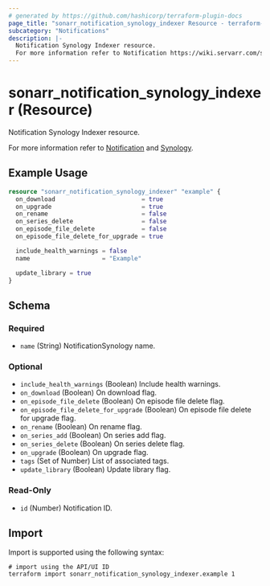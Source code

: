 ```yaml
---
# generated by https://github.com/hashicorp/terraform-plugin-docs
page_title: "sonarr_notification_synology_indexer Resource - terraform-provider-sonarr"
subcategory: "Notifications"
description: |-
  Notification Synology Indexer resource.
  For more information refer to Notification https://wiki.servarr.com/sonarr/settings#connect and Synology https://wiki.servarr.com/sonarr/supported#synologyindexer.
---
```


# sonarr_notification_synology_indexer (Resource)

<!-- subcategory:Notifications -->Notification Synology Indexer resource.
For more information refer to [Notification](https://wiki.servarr.com/sonarr/settings#connect) and [Synology](https://wiki.servarr.com/sonarr/supported#synologyindexer).

## Example Usage

```terraform
resource "sonarr_notification_synology_indexer" "example" {
  on_download                        = true
  on_upgrade                         = true
  on_rename                          = false
  on_series_delete                   = false
  on_episode_file_delete             = false
  on_episode_file_delete_for_upgrade = true

  include_health_warnings = false
  name                    = "Example"

  update_library = true
}
```

<!-- schema generated by tfplugindocs -->
## Schema

### Required

- `name` (String) NotificationSynology name.

### Optional

- `include_health_warnings` (Boolean) Include health warnings.
- `on_download` (Boolean) On download flag.
- `on_episode_file_delete` (Boolean) On episode file delete flag.
- `on_episode_file_delete_for_upgrade` (Boolean) On episode file delete for upgrade flag.
- `on_rename` (Boolean) On rename flag.
- `on_series_add` (Boolean) On series add flag.
- `on_series_delete` (Boolean) On series delete flag.
- `on_upgrade` (Boolean) On upgrade flag.
- `tags` (Set of Number) List of associated tags.
- `update_library` (Boolean) Update library flag.

### Read-Only

- `id` (Number) Notification ID.

## Import

Import is supported using the following syntax:

```shell
# import using the API/UI ID
terraform import sonarr_notification_synology_indexer.example 1
```
